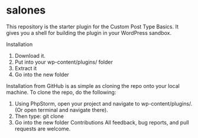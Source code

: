 # salones
This repository is the starter plugin for the Custom Post Type Basics. It gives you a shell for building the plugin in your WordPress sandbox.

Installation
1.	Download it.
2.	Put into your wp-content/plugins/ folder
3.	Extract it
4.	Go into the new folder

Installation from GitHub is as simple as cloning the repo onto your local machine. To clone the repo, do the following:
1.	Using PhpStorm, open your project and navigate to wp-content/plugins/. (Or open terminal and navigate there).
2.	Then type: git clone 
3.	Go into the new folder
Contributions
All feedback, bug reports, and pull requests are welcome.
